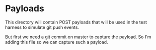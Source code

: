 # Payloads

This directory will contain POST payloads that will be used in the test harness
to simulate git push events.

But first we need a git commit on master to capture the payload. So I'm adding
this file so we can capture such a payload.
